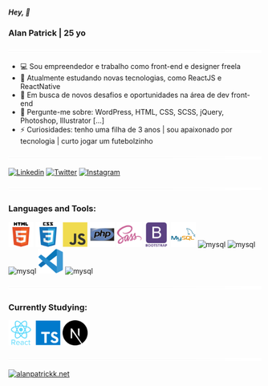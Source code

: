 ##### Hey, 👋
### Alan Patrick | 25 yo ###

![------------------------------------](https://raw.githubusercontent.com/alanpatrickk/alanpatrickk/main/gradient.png)

- 💻 Sou empreendedor e trabalho como front-end e designer freela
- 🚀 Atualmente estudando novas tecnologias, como ReactJS e ReactNative 
- 👯 Em busca de novos desafios e oportunidades na área de dev front-end
- 💬 Pergunte-me sobre: WordPress, HTML, CSS, SCSS, jQuery, Photoshop, Illustrator [...]
- ⚡ Curiosidades: tenho uma filha de 3 anos | sou apaixonado por tecnologia | curto jogar um futebolzinho

![------------------------------------](https://raw.githubusercontent.com/alanpatrickk/alanpatrickk/main/gradient.png)

[![Linkedin](https://img.shields.io/badge/-LinkedIn-0077B5?style=for-the-badge&labelColor=0077B5&logo=Linkedin&Color=FFFFFF)](https://www.linkedin.com/in/alanpatrickk/)
[![Twitter](https://img.shields.io/badge/-WhatsApp-128C7E?style=for-the-badge&labelColor=128C7E&logo=WhatsApp&logoColor=FFFFFF&Color=111111)](https://wa.me/5541992473307)
[![Instagram](https://img.shields.io/badge/-Instagram-C13584?style=for-the-badge&labelColor=C13584&logo=Instagram&logoColor=FFFFFF&Color=111111)](https://instagram.com/alanpatrickk)

![------------------------------------](https://raw.githubusercontent.com/alanpatrickk/alanpatrickk/main/gradient.png)

### Languages and Tools: ###

<p>
    <img src="https://raw.githubusercontent.com/devicons/devicon/master/icons/html5/html5-original-wordmark.svg" alt="html5" width="50" height="50">
    <img src="https://raw.githubusercontent.com/devicons/devicon/master/icons/css3/css3-original-wordmark.svg" alt="css3" width="50" height="50">
    <img src="https://raw.githubusercontent.com/devicons/devicon/master/icons/javascript/javascript-original.svg" alt="javascript" width="50" height="50">
    <img src="https://raw.githubusercontent.com/devicons/devicon/master/icons/php/php-original.svg" alt="php" width="50" height="50">
    <img src="https://raw.githubusercontent.com/devicons/devicon/master/icons/sass/sass-original.svg" alt="sass" width="50" height="50">
    <img src="https://raw.githubusercontent.com/devicons/devicon/master/icons/bootstrap/bootstrap-plain-wordmark.svg" alt="sass" width="50" height="50">
    <img src="https://raw.githubusercontent.com/devicons/devicon/master/icons/mysql/mysql-original-wordmark.svg" alt="mysql" width="50" height="50">
    <img src="https://github.com/rdimascio/icons/blob/master/icons/color/photoshop.svg" alt="mysql" width="50" height="50">
    <img src="https://github.com/detain/svg-logos/blob/master/svg/adobe-xd.svg" alt="mysql" width="50" height="50">
    <img src="https://github.com/rdimascio/icons/blob/master/icons/color/illustrator.svg" alt="mysql" width="50" height="50">
    <img src="https://github.com/devicons/devicon/blob/master/icons/vscode/vscode-original.svg" alt="mysql" width="50" height="50">
    <img src="https://upload.wikimedia.org/wikipedia/commons/2/22/MacOS_logo_%282017%29.svg" alt="mysql" width="50" height="50">
</p>

![------------------------------------](https://raw.githubusercontent.com/alanpatrickk/alanpatrickk/main/gradient.png)

### Currently Studying: ###

<p>
    <img src="https://raw.githubusercontent.com/devicons/devicon/master/icons/react/react-original-wordmark.svg" alt="react" width="50" height="50">
    <img src="https://raw.githubusercontent.com/devicons/devicon/master/icons/typescript/typescript-original.svg" alt="react" width="50" height="50">
    <img src="https://github.com/devicons/devicon/blob/master/icons/nextjs/nextjs-original.svg" alt="react" width="50" height="50">
</p>

![------------------------------------](https://raw.githubusercontent.com/alanpatrickk/alanpatrickk/main/gradient.png)

[![alanpatrickk.net](https://www.alanpatrickk.net/assets/uploads/2021/03/logo.png)](https://www.alanpatrickk.net/)
